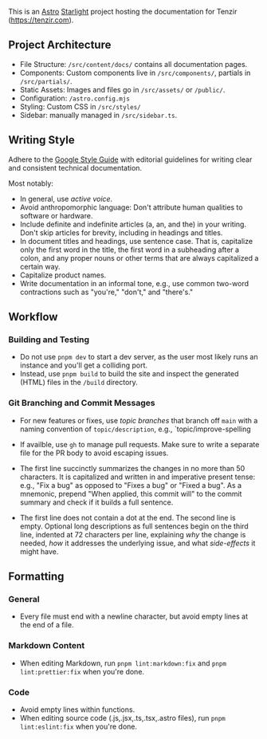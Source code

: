 This is an [Astro](https://astro.build/)
[Starlight](https://starlight.astro.build/) project hosting the documentation
for Tenzir (https://tenzir.com).

## Project Architecture

- File Structure: `/src/content/docs/` contains all documentation pages.
- Components: Custom components live in `/src/components/`, partials in
  `/src/partials/`.
- Static Assets: Images and files go in `/src/assets/` or `/public/`.
- Configuration: `/astro.config.mjs`
- Styling: Custom CSS in `/src/styles/`
- Sidebar: manually managed in `/src/sidebar.ts`.

## Writing Style

Adhere to the [Google Style Guide](https://developers.google.com/style) with
editorial guidelines for writing clear and consistent technical documentation.

Most notably:

- In general, use _active voice_.
- Avoid anthropomorphic language: Don't attribute human qualities to software or
  hardware.
- Include definite and indefinite articles (a, an, and the) in your writing.
  Don't skip articles for brevity, including in headings and titles.
- In document titles and headings, use sentence case. That is, capitalize only
  the first word in the title, the first word in a subheading after a colon, and
  any proper nouns or other terms that are always capitalized a certain way.
- Capitalize product names.
- Write documentation in an informal tone, e.g., use common two-word
  contractions such as "you're," "don't," and "there's."

## Workflow

### Building and Testing

- Do not use `pnpm dev` to start a dev server, as the user most likely runs an
  instance and you'll get a colliding port.
- Instead, use `pnpm build` to build the site and inspect the generated (HTML)
  files in the `/build` directory.

### Git Branching and Commit Messages

- For new features or fixes, use _topic branches_ that branch off `main` with
  a naming convention of `topic/description`, e.g., `topic/improve-spelling

- If availble, use `gh` to manage pull requests. Make sure to write a separate
  file for the PR body to avoid escaping issues.

- The first line succinctly summarizes the changes in no more than 50
  characters. It is capitalized and written in and imperative present tense:
  e.g., "Fix a bug" as opposed to "Fixes a bug" or "Fixed a bug". As a
  mnemonic, prepend "When applied, this commit will" to the commit summary and
  check if it builds a full sentence.

- The first line does not contain a dot at the end. The second line is empty.
  Optional long descriptions as full sentences begin on the third line, indented
  at 72 characters per line, explaining _why_ the change is needed, _how_ it
  addresses the underlying issue, and what _side-effects_ it might have.

## Formatting

### General

- Every file must end with a newline character, but avoid empty lines at the end
  of a file.

### Markdown Content

- When editing Markdown, run `pnpm lint:markdown:fix` and `pnpm
lint:prettier:fix` when you're done.

### Code

- Avoid empty lines within functions.
- When editing source code (.js,.jsx,.ts,.tsx,.astro files),
  run `pnpm lint:eslint:fix` when you're done.
